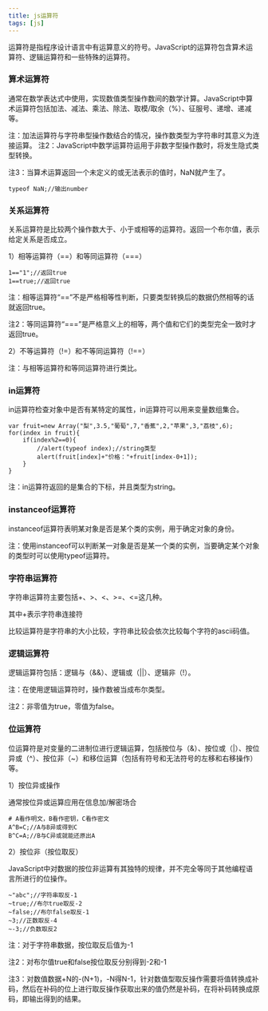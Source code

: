 ```yaml
---
title: js运算符
tags: [js]
---
```


运算符是指程序设计语言中有运算意义的符号。JavaScript的运算符包含算术运算符、逻辑运算符和一些特殊的运算符。

### 算术运算符

通常在数学表达式中使用，实现数值类型操作数间的数学计算。JavaScript中算术运算符包括加法、减法、乘法、除法、取模/取余（%）、征服号、递增、递减等。

注：加法运算符与字符串型操作数结合的情况，操作数类型为字符串时其意义为连接运算。
注2：JavaScript中数学运算符运用于非数字型操作数时，将发生隐式类型转换。

注3：当算术运算返回一个未定义的或无法表示的值时，NaN就产生了。

```
typeof NaN;//输出number
```

### 关系运算符

关系运算符是比较两个操作数大于、小于或相等的运算符。返回一个布尔值，表示给定关系是否成立。

1）相等运算符（==）和等同运算符（===）

```
1=="1";//返回true
1==true;//返回true
```

注：相等运算符“==”不是严格相等性判断，只要类型转换后的数据仍然相等的话就返回true。

注2：等同运算符“===”是严格意义上的相等，两个值和它们的类型完全一致时才返回true。

2）不等运算符（!=）和不等同运算符（!==）

注：与相等运算符和等同运算符进行类比。

### in运算符

in运算符检查对象中是否有某特定的属性，in运算符可以用来变量数组集合。

```
var fruit=new Array("梨",3.5,"葡萄",7,"香蕉",2,"苹果",3,"荔枝",6);
for(index in fruit){
    if(index%2==0){
        //alert(typeof index);//string类型
        alert(fruit[index]+"价格："+fruit[index-0+1]);
    }
}
```

注：in运算符返回的是集合的下标，并且类型为string。

### instanceof运算符

instanceof运算符表明某对象是否是某个类的实例，用于确定对象的身份。

注：使用instanceof可以判断某一对象是否是某一个类的实例，当要确定某个对象的类型时可以使用typeof运算符。

### 字符串运算符

字符串运算符主要包括+、>、<、>=、<=这几种。

其中+表示字符串连接符

比较运算符是字符串的大小比较，字符串比较会依次比较每个字符的ascii码值。

### 逻辑运算符

逻辑运算符包括：逻辑与（&&）、逻辑或（||）、逻辑非（!）。

注：在使用逻辑运算符时，操作数被当成布尔类型。

注2：非零值为true，零值为false。

### 位运算符

位运算符是对变量的二进制位进行逻辑运算，包括按位与（&）、按位或（|）、按位异或（^）、按位非（~）和移位运算（包括有符号和无法符号的左移和右移操作）等。

1）按位异或操作

通常按位异或运算应用在信息加/解密场合

```
# A看作明文，B看作密钥，C看作密文
A^B=C;//A与B异或得到C
B^C=A;//B与C异或就能还原出A
```

2）按位非（按位取反）

JavaScript中对数据的按位非运算有其独特的规律，并不完全等同于其他编程语言所进行的位操作。

```
~"abc";//字符串取反-1
~true;//布尔true取反-2
~false;//布尔false取反-1
~3;//正数取反-4
~-3;//负数取反2
```

注：对于字符串数据，按位取反后值为-1

注2：对布尔值true和false按位取反分别得到-2和-1

注3：对数值数据+N的-(N+1)，-N得N-1，针对数值型取反操作需要将值转换成补码，然后在补码的位上进行取反操作获取出来的值仍然是补码，在将补码转换成原码，即输出得到的结果。